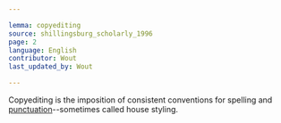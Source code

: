 ```yaml
---

lemma: copyediting
source: shillingsburg_scholarly_1996
page: 2
language: English
contributor: Wout
last_updated_by: Wout

---
```


Copyediting is the imposition of consistent conventions for spelling and [punctuation](punctuation.html)--sometimes called house styling.
